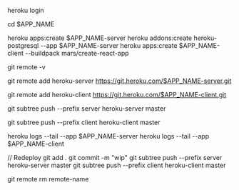heroku login

cd $APP_NAME

heroku apps:create $APP_NAME-server
heroku addons:create heroku-postgresql --app $APP_NAME-server
heroku apps:create $APP_NAME-client --buildpack mars/create-react-app


git remote -v

git remote add heroku-server https://git.heroku.com/$APP_NAME-server.git

git remote add heroku-client https://git.heroku.com/$APP_NAME-client.git

git subtree push --prefix server heroku-server master

git subtree push --prefix client heroku-client master

heroku logs --tail --app $APP_NAME-server
heroku logs --tail --app $APP_NAME-client

// Redeploy
git add .
git commit -m "wip"
git subtree push --prefix server heroku-server master
git subtree push --prefix client heroku-client master

git remote rm remote-name
